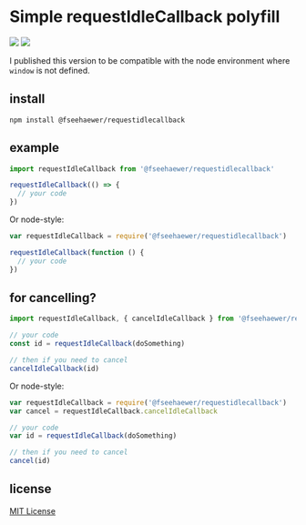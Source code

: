 # Simple requestIdleCallback polyfill

![](https://img.shields.io/badge/version-1.0.0-green.svg) ![](https://img.shields.io/badge/license-MIT-blue.svg)

I published this version to be compatible with the node environment where `window` is not defined.

## install

```
npm install @fseehaewer/requestidlecallback
```

## example

```javascript
import requestIdleCallback from '@fseehaewer/requestidlecallback'

requestIdleCallback(() => {
  // your code
})
```

Or node-style:

```javascript
var requestIdleCallback = require('@fseehaewer/requestidlecallback')

requestIdleCallback(function () {
  // your code
})
```

## for cancelling?

```javascript
import requestIdleCallback, { cancelIdleCallback } from '@fseehaewer/requestidlecallback'

// your code
const id = requestIdleCallback(doSomething)

// then if you need to cancel
cancelIdleCallback(id)
```

Or node-style:

```javascript
var requestIdleCallback = require('@fseehaewer/requestidlecallback')
var cancel = requestIdleCallback.cancelIdleCallback

// your code
var id = requestIdleCallback(doSomething)

// then if you need to cancel
cancel(id)
```

## license

[MIT License](https://opensource.org/licenses/MIT)
